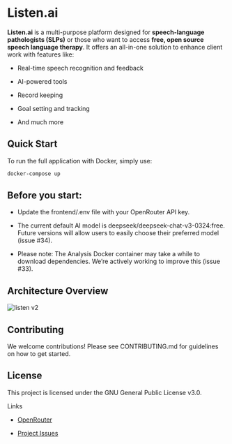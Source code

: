 # Listen.ai
**Listen.ai** is a multi-purpose platform designed for **speech-language pathologists (SLPs)** or those who want to access **free, open source speech language therapy**.
It offers an all-in-one solution to enhance client work with features like:

- Real-time speech recognition and feedback

- AI-powered tools

- Record keeping

- Goal setting and tracking

- And much more

## Quick Start
To run the full application with Docker, simply use:

```sh
docker-compose up
```

## Before you start:

- Update the frontend/.env file with your OpenRouter API key.

- The current default AI model is deepseek/deepseek-chat-v3-0324:free.
Future versions will allow users to easily choose their preferred model (issue #34).

- Please note: The Analysis Docker container may take a while to download dependencies.
We’re actively working to improve this (issue #33).


## Architecture Overview
![listen v2](https://github.com/user-attachments/assets/51950b2e-3a81-46b1-9c0a-30e790cc9a8e)


## Contributing
We welcome contributions!
Please see CONTRIBUTING.md for guidelines on how to get started.

## License
This project is licensed under the GNU General Public License v3.0.

Links
- <a href="https://openrouter.ai/">OpenRouter</a>

- <a href="https://github.com/uroshm/listen/issues">Project Issues</a>
